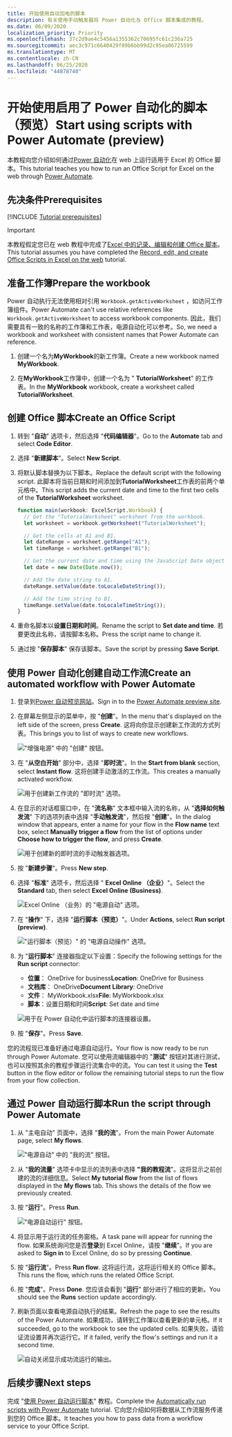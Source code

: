 ```yaml
---
title: 开始使用自动加电的脚本
description: 有关使用手动触发器将 Power 自动化与 Office 脚本集成的教程。
ms.date: 06/09/2020
localization_priority: Priority
ms.openlocfilehash: 37c2d9ae4c5456a1355362c70695fc61c236a725
ms.sourcegitcommit: aec3c971c6640429f89b6bb99d2c95ea06725599
ms.translationtype: MT
ms.contentlocale: zh-CN
ms.lasthandoff: 06/25/2020
ms.locfileid: "44878740"
---
```

# <a name="start-using-scripts-with-power-automate-preview"></a><span data-ttu-id="6e5cf-103">开始使用启用了 Power 自动化的脚本（预览）</span><span class="sxs-lookup"><span data-stu-id="6e5cf-103">Start using scripts with Power Automate (preview)</span></span>

<span data-ttu-id="6e5cf-104">本教程向您介绍如何通过[Power 自动化](https://flow.microsoft.com)在 web 上运行适用于 Excel 的 Office 脚本。</span><span class="sxs-lookup"><span data-stu-id="6e5cf-104">This tutorial teaches you how to run an Office Script for Excel on the web through [Power Automate](https://flow.microsoft.com).</span></span>

## <a name="prerequisites"></a><span data-ttu-id="6e5cf-105">先决条件</span><span class="sxs-lookup"><span data-stu-id="6e5cf-105">Prerequisites</span></span>

[!INCLUDE [Tutorial prerequisites](../includes/tutorial-prerequisites.md)]

> [!IMPORTANT]
> <span data-ttu-id="6e5cf-106">本教程假定您已在 web 教程中完成了[Excel 中的记录、编辑和创建 Office 脚本](excel-tutorial.md)。</span><span class="sxs-lookup"><span data-stu-id="6e5cf-106">This tutorial assumes you have completed the [Record, edit, and create Office Scripts in Excel on the web](excel-tutorial.md) tutorial.</span></span>

## <a name="prepare-the-workbook"></a><span data-ttu-id="6e5cf-107">准备工作簿</span><span class="sxs-lookup"><span data-stu-id="6e5cf-107">Prepare the workbook</span></span>

<span data-ttu-id="6e5cf-108">Power 自动执行无法使用相对引用 `Workbook.getActiveWorksheet` ，如访问工作簿组件。</span><span class="sxs-lookup"><span data-stu-id="6e5cf-108">Power Automate can't use relative references like `Workbook.getActiveWorksheet` to access workbook components.</span></span> <span data-ttu-id="6e5cf-109">因此，我们需要具有一致的名称的工作簿和工作表，电源自动化可以参考。</span><span class="sxs-lookup"><span data-stu-id="6e5cf-109">So, we need a workbook and worksheet with consistent names that Power Automate can reference.</span></span>

1. <span data-ttu-id="6e5cf-110">创建一个名为**MyWorkbook**的新工作簿。</span><span class="sxs-lookup"><span data-stu-id="6e5cf-110">Create a new workbook named **MyWorkbook**.</span></span>

2. <span data-ttu-id="6e5cf-111">在**MyWorkbook**工作簿中，创建一个名为 " **TutorialWorksheet**" 的工作表。</span><span class="sxs-lookup"><span data-stu-id="6e5cf-111">In the **MyWorkbook** workbook, create a worksheet called **TutorialWorksheet**.</span></span>

## <a name="create-an-office-script"></a><span data-ttu-id="6e5cf-112">创建 Office 脚本</span><span class="sxs-lookup"><span data-stu-id="6e5cf-112">Create an Office Script</span></span>

1. <span data-ttu-id="6e5cf-113">转到 "**自动**" 选项卡，然后选择 "**代码编辑器**"。</span><span class="sxs-lookup"><span data-stu-id="6e5cf-113">Go to the **Automate** tab and select **Code Editor**.</span></span>

2. <span data-ttu-id="6e5cf-114">选择 "**新建脚本**"。</span><span class="sxs-lookup"><span data-stu-id="6e5cf-114">Select **New Script**.</span></span>

3. <span data-ttu-id="6e5cf-115">将默认脚本替换为以下脚本。</span><span class="sxs-lookup"><span data-stu-id="6e5cf-115">Replace the default script with the following script.</span></span> <span data-ttu-id="6e5cf-116">此脚本将当前日期和时间添加到**TutorialWorksheet**工作表的前两个单元格中。</span><span class="sxs-lookup"><span data-stu-id="6e5cf-116">This script adds the current date and time to the first two cells of the **TutorialWorksheet** worksheet.</span></span>

    ```TypeScript
    function main(workbook: ExcelScript.Workbook) {
      // Get the "TutorialWorksheet" worksheet from the workbook.
      let worksheet = workbook.getWorksheet("TutorialWorksheet");

      // Get the cells at A1 and B1.
      let dateRange = worksheet.getRange("A1");
      let timeRange = worksheet.getRange("B1");

      // Get the current date and time using the JavaScript Date object.
      let date = new Date(Date.now());

      // Add the date string to A1.
      dateRange.setValue(date.toLocaleDateString());

      // Add the time string to B1.
      timeRange.setValue(date.toLocaleTimeString());
    }
    ```

4. <span data-ttu-id="6e5cf-117">重命名脚本以**设置日期和时间**。</span><span class="sxs-lookup"><span data-stu-id="6e5cf-117">Rename the script to **Set date and time**.</span></span> <span data-ttu-id="6e5cf-118">若要更改此名称，请按脚本名称。</span><span class="sxs-lookup"><span data-stu-id="6e5cf-118">Press the script name to change it.</span></span>

5. <span data-ttu-id="6e5cf-119">通过按 "**保存脚本**" 保存该脚本。</span><span class="sxs-lookup"><span data-stu-id="6e5cf-119">Save the script by pressing **Save Script**.</span></span>

## <a name="create-an-automated-workflow-with-power-automate"></a><span data-ttu-id="6e5cf-120">使用 Power 自动化创建自动工作流</span><span class="sxs-lookup"><span data-stu-id="6e5cf-120">Create an automated workflow with Power Automate</span></span>

1. <span data-ttu-id="6e5cf-121">登录到[Power 自动预览网站](https://flow.microsoft.com)。</span><span class="sxs-lookup"><span data-stu-id="6e5cf-121">Sign in to the [Power Automate preview site](https://flow.microsoft.com).</span></span>

2. <span data-ttu-id="6e5cf-122">在屏幕左侧显示的菜单中，按 "**创建**"。</span><span class="sxs-lookup"><span data-stu-id="6e5cf-122">In the menu that's displayed on the left side of the screen, press **Create**.</span></span> <span data-ttu-id="6e5cf-123">这将向你显示创建新工作流的方式列表。</span><span class="sxs-lookup"><span data-stu-id="6e5cf-123">This brings you to list of ways to create new workflows.</span></span>

    !["增强电源" 中的 "创建" 按钮。](../images/power-automate-tutorial-1.png)

3. <span data-ttu-id="6e5cf-125">在 "**从空白开始**" 部分中，选择 "**即时流**"。</span><span class="sxs-lookup"><span data-stu-id="6e5cf-125">In the **Start from blank** section, select **Instant flow**.</span></span> <span data-ttu-id="6e5cf-126">这将创建手动激活的工作流。</span><span class="sxs-lookup"><span data-stu-id="6e5cf-126">This creates a manually activated workflow.</span></span>

    ![用于创建新工作流的 "即时流" 选项。](../images/power-automate-tutorial-2.png)

4. <span data-ttu-id="6e5cf-128">在显示的对话框窗口中，在 "**流名称**" 文本框中输入流的名称，从 "**选择如何触发流**" 下的选项列表中选择 "**手动触发流**"，然后按 "**创建**"。</span><span class="sxs-lookup"><span data-stu-id="6e5cf-128">In the dialog window that appears, enter a name for your flow in the **Flow name** text box, select **Manually trigger a flow** from the list of options under **Choose how to trigger the flow**, and press **Create**.</span></span>

    ![用于创建新的即时流的手动触发器选项。](../images/power-automate-tutorial-3.png)

5. <span data-ttu-id="6e5cf-130">按 "**新建步骤**"。</span><span class="sxs-lookup"><span data-stu-id="6e5cf-130">Press **New step**.</span></span>

6. <span data-ttu-id="6e5cf-131">选择 "**标准**" 选项卡，然后选择 " **Excel Online （企业）**"。</span><span class="sxs-lookup"><span data-stu-id="6e5cf-131">Select the **Standard** tab, then select **Excel Online (Business)**.</span></span>

    ![Excel Online （业务）的 "电源自动" 选项。](../images/power-automate-tutorial-4.png)

7. <span data-ttu-id="6e5cf-133">在 "**操作**" 下，选择 "**运行脚本（预览）**"。</span><span class="sxs-lookup"><span data-stu-id="6e5cf-133">Under **Actions**, select **Run script (preview)**.</span></span>

    !["运行脚本（预览）" 的 "电源自动操作" 选项。](../images/power-automate-tutorial-5.png)

8. <span data-ttu-id="6e5cf-135">为 "**运行脚本**" 连接器指定以下设置：</span><span class="sxs-lookup"><span data-stu-id="6e5cf-135">Specify the following settings for the **Run script** connector:</span></span>

    - <span data-ttu-id="6e5cf-136">**位置**： OneDrive for business</span><span class="sxs-lookup"><span data-stu-id="6e5cf-136">**Location**: OneDrive for Business</span></span>
    - <span data-ttu-id="6e5cf-137">**文档库**： OneDrive</span><span class="sxs-lookup"><span data-stu-id="6e5cf-137">**Document Library**: OneDrive</span></span>
    - <span data-ttu-id="6e5cf-138">**文件**： MyWorkbook.xlsx</span><span class="sxs-lookup"><span data-stu-id="6e5cf-138">**File**: MyWorkbook.xlsx</span></span>
    - <span data-ttu-id="6e5cf-139">**脚本**：设置日期和时间</span><span class="sxs-lookup"><span data-stu-id="6e5cf-139">**Script**: Set date and time</span></span>

    ![用于在 Power 自动化中运行脚本的连接器设置。](../images/power-automate-tutorial-6.png)

9. <span data-ttu-id="6e5cf-141">按 "**保存**"。</span><span class="sxs-lookup"><span data-stu-id="6e5cf-141">Press **Save**.</span></span>

<span data-ttu-id="6e5cf-142">您的流程现已准备好通过电源自动运行。</span><span class="sxs-lookup"><span data-stu-id="6e5cf-142">Your flow is now ready to be run through Power Automate.</span></span> <span data-ttu-id="6e5cf-143">您可以使用流编辑器中的 "**测试**" 按钮对其进行测试，也可以按照其余的教程步骤运行流集合中的流。</span><span class="sxs-lookup"><span data-stu-id="6e5cf-143">You can test it using the **Test** button in the flow editor or follow the remaining tutorial steps to run the flow from your flow collection.</span></span>

## <a name="run-the-script-through-power-automate"></a><span data-ttu-id="6e5cf-144">通过 Power 自动运行脚本</span><span class="sxs-lookup"><span data-stu-id="6e5cf-144">Run the script through Power Automate</span></span>

1. <span data-ttu-id="6e5cf-145">从 "主电自动" 页面中，选择 "**我的流**"。</span><span class="sxs-lookup"><span data-stu-id="6e5cf-145">From the main Power Automate page, select **My flows**.</span></span>

    !["电源自动" 中的 "我的流" 按钮。](../images/power-automate-tutorial-7.png)

2. <span data-ttu-id="6e5cf-147">从 "**我的流量**" 选项卡中显示的流列表中选择 **"我的教程流**"。这将显示之前创建的流的详细信息。</span><span class="sxs-lookup"><span data-stu-id="6e5cf-147">Select **My tutorial flow** from the list of flows displayed in the **My flows** tab. This shows the details of the flow we previously created.</span></span>

3. <span data-ttu-id="6e5cf-148">按 "**运行**"。</span><span class="sxs-lookup"><span data-stu-id="6e5cf-148">Press **Run**.</span></span>

    !["电源自动运行" 按钮。](../images/power-automate-tutorial-8.png)

4. <span data-ttu-id="6e5cf-150">将显示用于运行流的任务窗格。</span><span class="sxs-lookup"><span data-stu-id="6e5cf-150">A task pane will appear for running the flow.</span></span> <span data-ttu-id="6e5cf-151">如果系统询问您是否**登录**到 Excel Online，请按 "**继续**"。</span><span class="sxs-lookup"><span data-stu-id="6e5cf-151">If you are asked to **Sign in** to Excel Online, do so by pressing **Continue**.</span></span>

5. <span data-ttu-id="6e5cf-152">按 "**运行流**"。</span><span class="sxs-lookup"><span data-stu-id="6e5cf-152">Press **Run flow**.</span></span> <span data-ttu-id="6e5cf-153">这将运行流，这将运行相关的 Office 脚本。</span><span class="sxs-lookup"><span data-stu-id="6e5cf-153">This runs the flow, which runs the related Office Script.</span></span>

6. <span data-ttu-id="6e5cf-154">按 "**完成**"。</span><span class="sxs-lookup"><span data-stu-id="6e5cf-154">Press **Done**.</span></span> <span data-ttu-id="6e5cf-155">您应该会看到 "**运行**" 部分进行了相应的更新。</span><span class="sxs-lookup"><span data-stu-id="6e5cf-155">You should see the **Runs** section update accordingly.</span></span>

7. <span data-ttu-id="6e5cf-156">刷新页面以查看电源自动执行的结果。</span><span class="sxs-lookup"><span data-stu-id="6e5cf-156">Refresh the page to see the results of the Power Automate.</span></span> <span data-ttu-id="6e5cf-157">如果成功，请转到工作簿以查看更新的单元格。</span><span class="sxs-lookup"><span data-stu-id="6e5cf-157">If it succeeded, go to the workbook to see the updated cells.</span></span> <span data-ttu-id="6e5cf-158">如果失败，请验证流设置并再次运行它。</span><span class="sxs-lookup"><span data-stu-id="6e5cf-158">If it failed, verify the flow's settings and run it a second time.</span></span>

    ![自动关闭显示成功流运行的输出。](../images/power-automate-tutorial-9.png)

## <a name="next-steps"></a><span data-ttu-id="6e5cf-160">后续步骤</span><span class="sxs-lookup"><span data-stu-id="6e5cf-160">Next steps</span></span>

<span data-ttu-id="6e5cf-161">完成 "[使用 Power 自动运行脚本](excel-power-automate-trigger.md)" 教程。</span><span class="sxs-lookup"><span data-stu-id="6e5cf-161">Complete the [Automatically run scripts with Power Automate](excel-power-automate-trigger.md) tutorial.</span></span> <span data-ttu-id="6e5cf-162">它向您介绍如何将数据从工作流服务传递到您的 Office 脚本。</span><span class="sxs-lookup"><span data-stu-id="6e5cf-162">It teaches you how to pass data from a workflow service to your Office Script.</span></span>
